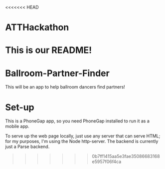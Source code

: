 <<<<<<< HEAD
# ATTHackathon

This is our README!
=======
# Ballroom-Partner-Finder

This will be an app to help ballroom dancers find partners!

# Set-up

This is a PhoneGap app, so you need PhoneGap installed to run it as a mobile app.

To serve up the web page locally, just use any server that can serve HTML; for my purposes, I'm using the Node http-server.  The backend is currently just a Parse backend.
>>>>>>> 0b7ff1415aa5e3fae35086683168e5957f06f4ca
